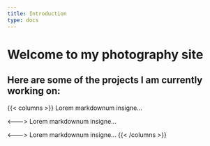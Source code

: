 ```yaml
---
title: Introduction
type: docs
---
```


# Welcome to my photography site



## Here are some of the projects I am currently working on:

{{< columns >}} <!-- begin columns block -->
Lorem markdownum insigne...

<---> <!-- magic separator, between columns -->
Lorem markdownum insigne...

<---> <!-- magic separator, between columns -->
Lorem markdownum insigne...
{{< /columns >}}
